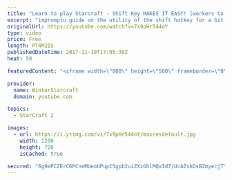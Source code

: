 ```yaml
---
title: "Learn to play Starcraft - Shift Key MAKES IT EASY! (workers to gas, waypoints, ctrl grps, moving)"
excerpt: "impromptu guide on the utility of the shift hotkey for a bit of everything"
originalUrl: https://youtube.com/watch?v=7x9pHr544oY
type: video
price: Free
length: PT4M21S
publishedDateTime: 2017-11-19T17:05:30Z
heat: 50

featuredContent: "<iframe width=\"800\" height=\"500\" frameborder=\"0\" src=\"https://www.youtube.com/embed/7x9pHr544oY\" allow=\"accelerometer; autoplay; encrypted-media; gyroscope; picture-in-picture\" allowfullscreen></iframe>"

provider:
  name: WinterStarcraft
  domain: youtube.com

topics:
  - StarCraft 2

images:
  - url: https://i.ytimg.com/vi/7x9pHr544oY/maxresdefault.jpg
    width: 1280
    height: 720
    isCached: true

secured: "6g9ePCZErC6PCneMUeoUPupC5gpb2uiZXzGhlMQxId7/UcAZskDsBZmyecjTYPa6zQzQESlIIHA9HMZgYiO4g7vPGt+wxFNPWrCWC3qTEnsSWFVWd/uOSDKLm854QZ5nBoCSJh4UCM3lcIA2AkBawV3yRSa7+NPGcVdpKsDKlKJgWSOvfdD/AFPBiaantUB1Q4DWA020f2foL77VXWkQiDFfjcJQZZchlS1NuvFvVb5zZ4s245k5Wz2g22t/T0emCnTjY6isKYrEnv2NxYMHMWyaMSULdjyeZwTL/991/qZGxGobrRfEtncfYZClaj8BCnqnSQHSqMadA02ErcnZM/u5n3uBUbZbhIrwqyBfsNBzYykD3dI/8qXx34BtuWMDm033FJQ7kAbw6YkYeKhCCDqWGIBQ6+RQdJXNKlLsCkA=;S4x/Vg1XTF1/Er1xc6gNbA=="
---
```


